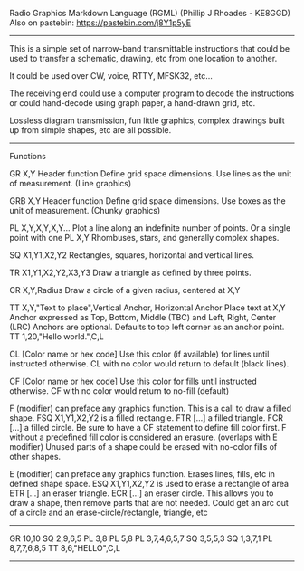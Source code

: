 Radio Graphics Markdown Language (RGML)
(Phillip J Rhoades - KE8GGD)
Also on pastebin: https://pastebin.com/j8Y1p5yE

----------------------------------

This is a simple set of narrow-band transmittable instructions that could be
used to transfer a schematic, drawing, etc from one location to another.

It could be used over CW, voice, RTTY, MFSK32, etc...

The receiving end could use a computer program to decode the instructions
or could hand-decode using graph paper, a hand-drawn grid, etc.

Lossless diagram transmission, fun little graphics, complex drawings built
up from simple shapes, etc are all possible.

----------------------------------

Functions

GR X,Y
	Header function
	Define grid space dimensions. Use lines as the unit of measurement. (Line graphics)

GRB X,Y
	Header function
	Define grid space dimensions. Use boxes as the unit of measurement. (Chunky graphics)

PL X,Y,X,Y,X,Y... 
	Plot a line along an indefinite number of points.
	Or a single point with one PL X,Y
	Rhombuses, stars, and generally complex shapes.

SQ X1,Y1,X2,Y2
	Rectangles, squares, horizontal and vertical lines.

TR X1,Y1,X2,Y2,X3,Y3
	Draw a triangle as defined by three points.

CR X,Y,Radius
	Draw a circle of a given radius, centered at X,Y

TT X,Y,"Text to place",Vertical Anchor, Horizontal Anchor
	Place text at X,Y
	Anchor expressed as Top, Bottom, Middle (TBC) and Left, Right, Center (LRC)
		Anchors are optional. Defaults to top left corner as an anchor point.
	TT 1,20,"Hello world.",C,L

CL [Color name or hex code]
	Use this color (if available) for lines until instructed otherwise.
	CL with no color would return to default (black lines).

CF [Color name or hex code]
	Use this color for fills until instructed otherwise.
	CF with no color would return to no-fill (default)

F (modifier) can preface any graphics function.
	This is a call to draw a filled shape.
	FSQ X1,Y1,X2,Y2 is a filled rectangle.
	FTR [...] a filled triangle.
	FCR [...] a filled circle.
	Be sure to have a CF statement to define fill color first.
	F without a predefined fill color is considered an erasure. (overlaps with E modifier)
		Unused parts of a shape could be erased with no-color fills of other shapes.

E (modifier) can preface any graphics function.
	Erases lines, fills, etc in defined shape space.
	ESQ X1,Y1,X2,Y2 is used to erase a rectangle of area
	ETR [...] an eraser triangle.
	ECR [...] an eraser circle.
	This allows you to draw a shape, then remove parts that are not needed.
		Could get an arc out of a circle and an erase-circle/rectangle, triangle, etc

----------------------------------

GR 10,10
SQ 2,9,6,5
PL 3,8
PL 5,8
PL 3,7,4,6,5,7
SQ 3,5,5,3
SQ 1,3,7,1
PL 8,7,7,6,8,5
TT 8,6,"HELLO",C,L

----------------------------------
